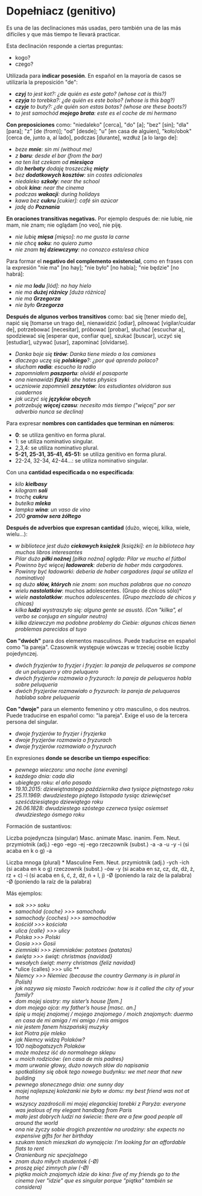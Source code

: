 Dopełniacz (genitivo)
=====================

Es una de las declinaciones más usadas, pero también una de las más difíciles y
que más tiempo te llevará practicar.

Esta declinación responde a ciertas preguntas:

* kogo?
* czego?

Utilizada para **indicar posesión**. En español en la mayoría de casos se
utilizaría la preposición "de":

* ***czyj** to jest kot?: ¿de quién es este gato? (whose cat is this?)*
* ***czyja** to torebka?: ¿de quién es este bolso? (whose is this bag?)*
* ***czyje** to buty?: ¿de quién son estas botas? (whose are these boots?)*
* *to jest samochód **mojego brata**: este es el coche de mi hermano*

**Con preposiciones** como: "niedaleko" [cerca], "do" [a]; "bez" [sin];
"dla" [para]; "z" [de (from)]; "od" [desde]; "u" [en casa de alguien],
"koło/obok" [cerca de, junto a, al lado], podczas [durante], wzdłuż [a lo largo
de]:

* *beze **mnie**: sin mí (without me)*
* *z **baru**: desde el bar (from the bar)*
* *na ten list czekam od **miesiąca***
* *dla **herbaty** dodaję troszeczkę **mięty***
* *bez **dodatkowych kosztów**: sin costes adicionales*
* *niedaleko **szkoły**: near the school*
* *obok **kina**: near the cinema*
* *podczas **wakacji**: during holidays*
* *kawa bez **cukru** [cukier]: café sin azúcar*
* *jadę do **Poznania***

**En oraciones transitivas negativas.** Por ejemplo después de: nie lubię, nie
mam, nie znam; nie oglądam [no veo], nie piję.

* *nie lubię **mięsa** [mięso]: no me gusta la carne*
* *nie chcę **soku**: no quiero zumo*
* *nie znam **tej dziewczyny**: no conozco esta/esa chica*

Para formar el **negativo del complemento existencial**, como en frases con la
expresión "nie ma" [no hay]; "nie było" [no había]; "nie będzie" [no habrá]:

* *nie ma **lodu** [lód]: no hay hielo*
* *nie ma **dużej różnicy** [duża różnica]*
* *nie ma **Grzegorza***
* *nie było **Grzegorza***

**Después de algunos verbos transitivos** como: bać się [tener miedo de], napić
się [tomarse un trago de], nienawidzić [odiar], pilnować [vigilar/cuidar de],
potrzebować [necesitar], próbować [probar], słuchać [escuchar a], spodziewać
się [esperar que, confiar que], szukać [buscar], uczyć się [estudiar], używać
[usar], zapominać [olvidarse].

* *Danka boje się **tirów**: Danka tiene miedo a los camiones*
* *dlaczego uczę się **polskiego**?: ¿por qué aprendo polaco?*
* *słucham **radia**: escucho la radio*
* *zapomniałem **paszportu**: olvidé el pasaporte*
* *ona nienawidzi **fizyki**: she hates physics*
* *uczniowie zapomnieli **zeszytów**: los estudiantes olvidaron sus cuadernos*
* *jak uczyć się **języków obcych***
* *potrzebuję **więcej czasu**: necesito más tiempo ("więcej" por ser adverbio
  nunca se declina)*

Para expresar **nombres con cantidades que terminan en números**:

* **0**: se utiliza genitivo en forma plural.
* 1: se utiliza nominativo singular.
* 2,3,4: se utiliza nominativo plural.
* **5-21, 25-31, 35-41, 45-51:** se utiliza genitivo en forma plural.
* 22-24, 32-34, 42-44…: se utiliza nominativo singular.

Con una **cantidad especificada o no especificada**:

* *kilo **kiełbasy***
* *kilogram **soli***
* *trochę **cukru***
* *butelka **mleka***
* *lampka **wina**: un vaso de vino*
* *200 **gramów sera żółtego***

**Después de adverbios que expresan cantidad** (dużo, więcej, kilka,
wiele, wielu...):

* *w bibliotece jest dużo **ciekawych książek** [książki]: en la biblioteca hay
  muchos libros interesantes*
* *Pilar dużo **piłki nożnej** [piłka nożna] ogląda: Pilar ve mucho el fútbol*
* *Powinno być więcej **ładowarek**: debería de haber más cargadores.*
* *Powinny być ładowarki: debería de haber cargadores (aquí se utiliza
  el nominativo)*
* *są dużo **słów, których** nie znam: son muchas palabras que no conozo*
* *wielu **nastolatków***: muchos adolescentes. (Grupo de chicos sólo)*
* *wiele **nastolatków**: muchos adolescentes. (Grupo mezclado de chicos y
  chicas)*
* *kilka **ludzi** wystraszyło się: alguna gente se asustó. (Con "kilka", el
  verbo se conjuga en singular neutro)*
* *kilka dziewczyn ma podobne problemy do Ciebie: algunas chicas tienen
  problemas parecidos al tuyo*

**Con "dwóch"** para dos elementos masculinos. Puede traducirse en español como
"la pareja". Czasownik występuje wówczas w trzeciej osobie liczby pojedynczej.

* *dwóch fryzjerów to fryzjer i fryzjer: la pareja de peluqueros se compone de
  un peluquero y otro peluquero*
* *dwóch fryzjerów rozmawia o fryzurach: la pareja de peluqueros habla sobre
  peluquería*
* *dwóch fryzjerów rozmawiało o fryzurach: la pareja de peluqueros hablaba
  sobre peluquería*

**Con "dwoje"** para un elemento femenino y otro masculino, o dos neutros.
Puede traducirse en español como: "la pareja". Exige el uso de la tercera
persona del singular.

* *dwoje fryzjerów to fryzjer i fryzjerka*
* *dwoje fryzjerów rozmawia o fryzurach*
* *dwoje fryzjerów rozmawiało o fryzurach*

En expresiones **donde se describe un tiempo específico**:

* *pewnego wieczoru: una noche (one evening)*
* *każdego dnia: cada día*
* *ubiegłego roku: el año pasado*
* *19.10.2015: dziewiętnastego października dwa tysiące piętnastego roku*
* *25.11.1969: dwudziestego piątego listopada tysiąc dziewięćset
  sześćdziesiątego dziewiątego roku*
* *26.06.1828: dwudziestego szóstego czerwca tysiąc osiemset dwudziestego
  ósmego roku*

Formación de sustantivos:

Liczba pojedyncza (singular)
Masc. animate
Masc. inanim.
Fem.
Neut.
przymiotnik (adj.)
-ego
-ego
-ej
-ego
rzeczownik (subst.)
-a
-a
-u
-y
-i (si acaba en k o g)
-a




Liczba mnoga (plural) *
Masculine
Fem.
Neut.
przymiotnik (adj.)
-ych
-ich (si acaba en k o g)
rzeczownik (subst.)
-ów
-y (si acaba en sz, cz, dz, dż, ż, rz + c)
-i (si acaba en ś, ć, ź, dź, ń + l, j)
-Ø (poniendo la raíz de la palabra)
-Ø (poniendo la raíz de la palabra)

Más ejemplos:
* *sok >>> soku*
* *samochód {coche} >>> samochodu*
* *samochody {coches} >>> samochodów*
* *kościół >>> kościoła*
* *ulica {calle} >>> ulicy*
* *Polska >>> Polski*
* *Gosia >>> Gosii*
* *ziemniaki >>> ziemniaków: potatoes {patatas}*
* *święta >>> świąt: christmas {navidad}*
* *wesołych świąt: merry christmas {feliz navidad}*
* *ulice {calles} >>> ulic **
* *Niemcy >>> Niemiec (because the country Germany is in plural in Polish)*
* *jak nazywa się miasto Twoich rodziców: how is it called the city of your family?*
* *dom mojej siostry: my sister’s house [fem.]*
* *dom mojego ojca: my father’s house [masc. an.]*
* *śpię u mojej znajomej / mojego znajomego / moich znajomych: duermo en casa de mi amiga / mi amigo / mis amigos*
* *nie jestem fanem hiszpańskij muzyky*
* *kot Piotra pije mleko*
* *jak Niemcy widzą Polaków?*
* *100 najbogatszych Polaków*
* *może możesz iść do normalnego sklepu*
* *u moich rodziców: {en casa de mis padres}*
* *mam urwanie głowy, dużo nowych słów do napisania*
* *spotkaliśmy się obok tego nowego budynku: we met near that new building*
* *pewnego słonecznego dnia: one sunny day*
* *mojej najlepszej koleżanki nie było w domu: my best friend was not at home*
* *wszyscy zazdrościli mi mojej eleganckiej torebki z Paryża: everyone was jealous of my elegant handbag from Paris*
* *mało jest dobrych ludzi na świecie: there are a few good people all around the world*
* *ona nie życzy sobie drogich prezentów na urodziny: she expects no expensive gifts for her birthday*
* *szukam tanich mieszkań do wynajęcia: I’m looking for an affordable flats to rent*
* *Oranienburg nic specjalnego*
* *znam dużo miłych studentek (-Ø)*
* *proszę pięć zimnych piw (-Ø)*
* *piątka moich znajomych idzie do kina: five of my friends go to the cinema (ver "idzie" que es singular porque "piątka" también se considera)*

[comment]: <> (http://www.skwierzyna.net/polishgrammar.pdf)
[comment]: <> (https://sayit-inpolish.tumblr.com/post/112782901288/how-complicated-polish-can-be)
